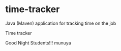 # time-tracker
Java (Maven) application for tracking time on the job

Time tracker

Good Night Students!!!
munuya
